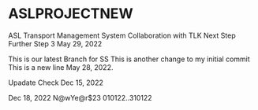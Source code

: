 # ASLPROJECTNEW
ASL Transport Management System
Collaboration with TLK
Next Step
Further Step 3
May 29, 2022

This is our latest Branch for SS
This is another change to my initial commit
This is a new line May 28, 2022.

Upadate Check
Dec 15, 2022

Dec 18, 2022
N@wYe@r$23
010122..310122